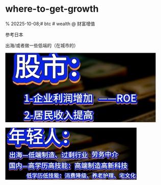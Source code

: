 # where-to-get-growth

% 20225-10-08;# btc # wealth @ 财富增值

参考日本

出海/或者做一些低端的（在城市的）

![image-20251008165404833](./where-to-get-growth/image-20251008165404833.png)

![image-20251008165420675](./where-to-get-growth/image-20251008165420675.png)





